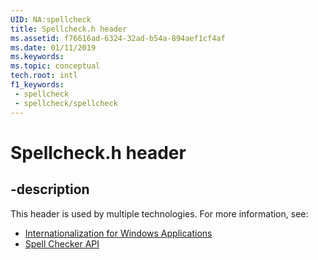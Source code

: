 ```yaml
---
UID: NA:spellcheck
title: Spellcheck.h header
ms.assetid: f76616ad-6324-32ad-b54a-894aef1cf4af
ms.date: 01/11/2019
ms.keywords: 
ms.topic: conceptual
tech.root: intl
f1_keywords:
 - spellcheck
 - spellcheck/spellcheck
---
```


# Spellcheck.h header


## -description

This header is used by multiple technologies. For more information, see:

- [Internationalization for Windows Applications](../_intl/index.md)
- [Spell Checker API](../_spellcheck/index.md)

